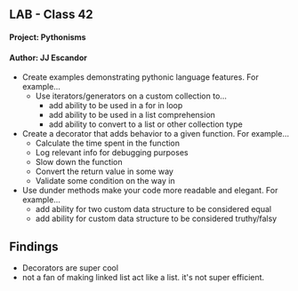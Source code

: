 ## LAB - Class 42

#### Project: Pythonisms
#### Author: JJ Escandor

- Create examples demonstrating pythonic language features. For example…
    - Use iterators/generators on a custom collection to…
        - add ability to be used in a for in loop
        - add ability to be used in a list comprehension
        - add ability to convert to a list or other collection type
- Create a decorator that adds behavior to a given function. For example…
    - Calculate the time spent in the function
    - Log relevant info for debugging purposes
    - Slow down the function
    - Convert the return value in some way
    - Validate some condition on the way in
- Use dunder methods make your code more readable and elegant. For example…
    - add ability for two custom data structure to be considered equal
    - add ability for custom data structure to be considered truthy/falsy

## Findings

- Decorators are super cool
- not a fan of making linked list act like a list. it's not super efficient. 
